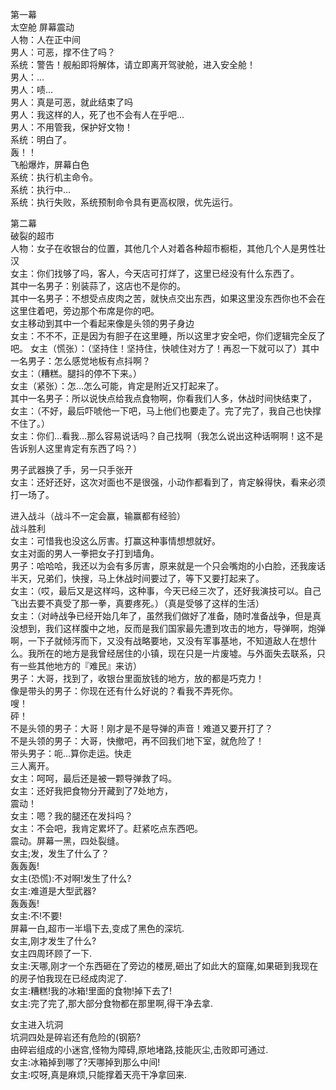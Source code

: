 第一幕  
太空舱 屏幕震动  
人物：人在正中间  
男人：可恶，撑不住了吗？  
系统：警告！舰船即将解体，请立即离开驾驶舱，进入安全舱！  
男人：...  
男人：啧...  
男人：真是可恶，就此结束了吗  
男人：我这样的人，死了也不会有人在乎吧...  
男人：不用管我，保护好文物！  
系统：明白了。  
轰！！  
飞船爆炸，屏幕白色  
系统：执行机主命令。  
系统：执行中...  
系统：执行失败，系统预制命令具有更高权限，优先运行。  


第二幕  
破裂的超市  
人物：女子在收银台的位置，其他几个人对着各种超市橱柜，其他几个人是男性壮汉  
女主：你们找够了吗，客人，今天店可打烊了，这里已经没有什么东西了。  
其中一名男子：别装蒜了，这店也不是你的。  
其中一名男子：不想受点皮肉之苦，就快点交出东西，如果这里没东西你也不会在这里住着吧，旁边那个布席是你的吧。	
女主移动到其中一个看起来像是头领的男子身边  
女主：不不不，正是因为有胆子在这里睡，所以这里才安全吧，你们逻辑完全反了吧。
女主（慌张）：（坚持住！坚持住，快唬住对方了！再忍一下就可以了）其中一名男子：怎么感觉地板有点抖啊？  
女主：（糟糕。腿抖的停不下来。）  
女主（紧张）：怎…怎么可能，肯定是附近又打起来了。  
其中一名男子：所以说快点给我点食物啊，你看我们人多，休战时间快结束了，  
女主：（不好，最后吓唬他一下吧，马上他们也要走了。完了完了，我自己也快撑不住了。）  
女主：你们…看我…那么容易说话吗？自己找啊（我怎么说出这种话啊啊！这不是告诉别人这里肯定有东西了吗？）
  
男子武器换了手，另一只手张开  
女主：还好还好，这次对面也不是很强，小动作都看到了，肯定躲得快，看来必须打一场了。  
  
进入战斗（战斗不一定会赢，输赢都有经验）  
战斗胜利  
女主：可惜我也没这么厉害。打赢这种事情想想就好。  
女主对面的男人一拳把女子打到墙角。  
男子：哈哈哈，我还以为会有多厉害，原来就是一个只会嘴炮的小白脸，还我废话半天，兄弟们，快搜，马上休战时间要过了，等下又要打起来了。  
女主：（哎，最后又是这样吗，这种事，今天已经三次了，还好我演技可以。自己飞出去要不真受了那一拳，真要疼死。）（真是受够了这样的生活）  
女主：（对峙战争已经开始几年了，虽然我们做好了准备，随时准备战争，但是真没想到，我们这样腹中之地，反而是我们国家最先遭到攻击的地方，导弹啊，炮弹啊，一下子就倾泻而下，又没有战略要地，又没有军事基地，不知道敌人在想什么。我所在的地方是我曾经居住的小镇，现在只是一片废墟。与外面失去联系，只有一些其他地方的『难民』来访）  
男子：大哥，找到了，收银台里面放钱的地方，放的都是巧克力！  
像是带头的男子：你现在还有什么好说的？看我不弄死你。  
嗖！  
砰！  
不是头领的男子：大哥！刚才是不是导弹的声音！难道又要开打了？  
不是头领的男子：大哥，快撤吧，再不回我们地下室，就危险了！  
带头男子：呃…算你走运。快走  
三人离开。  
女主：呵呵，最后还是被一颗导弹救了吗。  
女主：还好我把食物分开藏到了7处地方，  
震动！  
女主：嗯？我的腿还在发抖吗？  
女主：不会吧，我肯定累坏了。赶紧吃点东西吧。  
震动。屏幕一黑，四处裂缝。  
女主;发，发生了什么了？  
轰轰轰!  
女主(恐慌):不对啊!发生了什么?  
女主:难道是大型武器?  
轰轰轰!  
女主:不!不要!  
屏幕一白,超市一半塌下去,变成了黑色的深坑.  
女主,刚才发生了什么?  
女主四周环顾了一下.  
女主:天哪,刚才一个东西砸在了旁边的楼房,砸出了如此大的窟窿,如果砸到我现在的房子怕我现在已经成肉泥了.  
女主:糟糕!我的冰箱!里面的食物!掉下去了!  
女主:完了完了,那大部分食物都在那里啊,得干净去拿.  
  
女主进入坑洞  
坑洞四处是碎岩还有危险的(钢筋?  
由碎岩组成的小迷宫,怪物为障碍,原地堵路,技能灰尘,击败即可通过.  
女主:冰箱掉到哪了?天哪掉到那么中间!  
女主:哎呀,真是麻烦,只能撑着天亮干净拿回来.  
